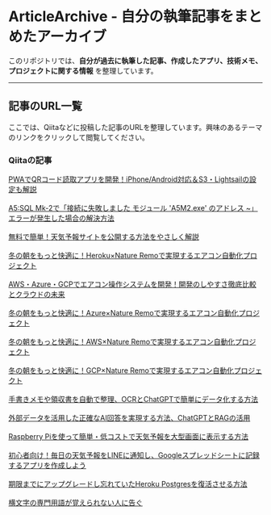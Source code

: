 # ArticleArchive - 自分の執筆記事をまとめたアーカイブ

このリポジトリでは、**自分が過去に執筆した記事、作成したアプリ、技術メモ、プロジェクトに関する情報** を整理しています。  

---

## 記事のURL一覧  

ここでは、Qiitaなどに投稿した記事のURLを整理しています。興味のあるテーマのリンクをクリックして閲覧してください。  

### Qiitaの記事  
[PWAでQRコード読取アプリを開発！iPhone/Android対応＆S3・Lightsailの設定も解説](https://qiita.com/nishifeoda/items/d7c8e2e6c6f21bd0bf2e)
<br><br>
[A5:SQL Mk-2で「接続に失敗しました モジュール 'A5M2.exe' のアドレス ~」エラーが発生した場合の解決方法](https://qiita.com/nishifeoda/items/a28c394c2b60cdb796a7)
<br><br>
[無料で簡単！天気予報サイトを公開する方法をやさしく解説](https://qiita.com/nishifeoda/items/de3e8b7081a9381c0ce7)
<br><br>
[冬の朝をもっと快適に！Heroku×Nature Remoで実現するエアコン自動化プロジェクト](https://qiita.com/nishifeoda/items/25b62a3004774ed30278)
<br><br>
[AWS・Azure・GCPでエアコン操作システムを開発！開発のしやすさ徹底比較とクラウドの未来](https://qiita.com/nishifeoda/items/ec47f93d62d7e03dcc3d)
<br><br>
[冬の朝をもっと快適に！Azure×Nature Remoで実現するエアコン自動化プロジェクト](https://qiita.com/nishifeoda/items/a845c61f59980adf1f64)
<br><br>
[冬の朝をもっと快適に！AWS×Nature Remoで実現するエアコン自動化プロジェクト](https://qiita.com/nishifeoda/items/d8ff4a5f10b1c3cce364)
<br><br>
[冬の朝をもっと快適に！GCP×Nature Remoで実現するエアコン自動化プロジェクト](https://qiita.com/nishifeoda/items/9b5cc9ea3c748de65b8c)
<br><br>
[手書きメモや領収書を自動で整理、OCRとChatGPTで簡単にデータ化する方法](https://qiita.com/nishifeoda/items/c1db897df5e53778d297)
<br><br>
[外部データを活用した正確なAI回答を実現する方法、ChatGPTとRAGの活用](https://qiita.com/nishifeoda/items/a7299bad7faa0d6e0c6e)
<br><br>
[Raspberry Piを使って簡単・低コストで天気予報を大型画面に表示する方法](https://qiita.com/nishifeoda/items/6d7fecb8dcc4c3bbad21)
<br><br>
[初心者向け！毎日の天気予報をLINEに通知し、Googleスプレッドシートに記録するアプリを作成しよう](https://qiita.com/nishifeoda/items/7e458b261111f201c724)
<br><br>
[期限までにアップグレードし忘れていたHeroku Postgresを復活させる方法](https://qiita.com/nishifeoda/items/3e6953d1ce307e76213b)
<br><br>
[横文字の専門用語が覚えられない人に告ぐ](https://qiita.com/nishifeoda/items/60eecdf2496a7c87452d)
<br><br>
